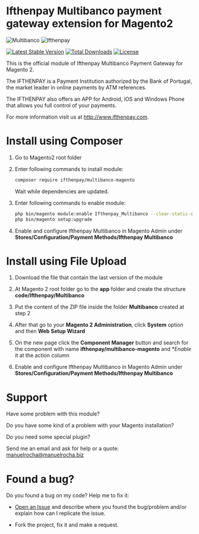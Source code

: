 Ifthenpay Multibanco payment gateway extension for Magento2
===========================================================
![Multibanco](https://raw.githubusercontent.com/manuelrocha88/magento2-Ifthenpay_Multibanco/master/logomb.jpg) ![Ifthenpay](https://raw.githubusercontent.com/manuelrocha88/magento2-Ifthenpay_Multibanco/master/itplogo.png)

[![Latest Stable Version](https://poser.pugx.org/ifthenpay/multibanco-magento/v/stable)](https://packagist.org/packages/ifthenpay/multibanco-magento) [![Total Downloads](https://poser.pugx.org/ifthenpay/multibanco-magento/downloads)](https://packagist.org/packages/ifthenpay/multibanco-magento) [![License](https://poser.pugx.org/ifthenpay/multibanco-magento/license)](https://packagist.org/packages/ifthenpay/multibanco-magento)

This is the official module of Ifthenpay Multibanco Payment Gateway for Magento 2.

The IFTHENPAY is a Payment Institution authorized by the Bank of Portugal, the market leader in online payments by ATM references.

The IFTHENPAY also offers an APP for Android, iOS and Windows Phone that allows you full control of your payments.

For more information visit us at http://www.ifthenpay.com.

Install using Composer
======================

1. Go to Magento2 root folder

2. Enter following commands to install module:

    ```bash
    composer require ifthenpay/multibanco-magento
    ```
   Wait while dependencies are updated.

3. Enter following commands to enable module:

    ```bash
    php bin/magento module:enable Ifthenpay_Multibanco --clear-static-content
    php bin/magento setup:upgrade
    ```
4. Enable and configure Ifthenpay Multibanco in Magento Admin under **Stores/Configuration/Payment Methods/Ifthenpay Multibanco**

Install using File Upload
=========================

1. Download the file that contain the last version of the module

2. At Magento 2 root folder go to the **app** folder and create the structure **code/Ifthenpay/Multibanco**

3. Put the content of the ZIP file inside the folder **Multibanco** created at step 2

4. After that go to your **Magento 2 Administration**, click **System** option and then **Web Setup Wizard**

5. On the new page click the **Component Manager** button and search for the component with name **ifthenpay/multibanco-magento** and **Enable* it at the action column

6. Enable and configure Ifthenpay Multibanco in Magento Admin under **Stores/Configuration/Payment Methods/Ifthenpay Multibanco**

Support
=======

Have some problem with this module?

Do you have some kind of a problem with your Magento installation?

Do you need some special plugin?

Send me an email and ask for help or a quote: manuelrocha@manuelrocha.biz

Found a bug?
============

Do you found a bug on my code? Help me to fix it:

* [Open an Issue](https://github.com/manuelrocha88/magento2-Ifthenpay_Multibanco/issues/new) and describe where you found the bug/problem and/or explain how can I replicate the issue.

* Fork the project, fix it and make a request.
